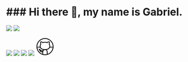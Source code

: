 

<!--
**GabpsX/GabpsX** is a ✨ _special_ ✨ repository because its `README.md` (this file) appears on your GitHub profile.

Here are some ideas to get you started:

- 🔭 I’m currently working on ...
- 🌱 I’m currently learning ...
- 👯 I’m looking to collaborate on ...
- 🤔 I’m looking for help with ...
- 💬 Ask me about ...
- 📫 How to reach me: ...
- ⚡ Fun fact: ...
-->
<!DOCTYPE html>
<html lang="pt-BR">
<head>
    <meta http-equiv="Content-type" content="text/html; charset=utf-8">
    <meta http-equiv="X-UA-Compatible" content="IE=edge">
    <meta name="viewport" content="width=device-width, initial-scale=1.0">
    <link rel="stylesheet" href="/style.css">
    
</head>

<body>
    <div style="display: inline_block"class = "perfil">
        <h1>### Hi there 👋, my name is Gabriel.</h1>
        <img height="180em" src="https://github-readme-stats.vercel.app/api?username=GabpsX&show_icons=true&theme=light&include_all_commits=true&count_private=true"/>
        <img height="182em" src="https://github-readme-stats.vercel.app/api/top-langs/?username=GabpsX&layout=compact&langs_count=7&theme=light"/>

[<img src="https://img.shields.io/badge/twitter-%231DA1F2.svg?&style=for-the-badge&logo=twitter&logoColor=white" />](https://twitter.com/USERNAME) [<img src="https://img.shields.io/badge/linkedin-%230077B5.svg?&style=for-the-badge&logo=linkedin&logoColor=white" />](https://www.linkedin.com/in/USERNAME/) [<img src = "https://img.shields.io/badge/instagram-%23E4405F.svg?&style=for-the-badge&logo=instagram&logoColor=white">](https://www.instagram.com/USERNAME/) [<img src = "https://img.shields.io/badge/facebook-%231877F2.svg?&style=for-the-badge&logo=facebook&logoColor=white">](https://www.facebook.com/USERNAME)
        [<img alt="My Page" width="50" height="50" order-radius="5" src="docs/icons8-github.gif"/>](https://gabpsx.github.io/GabpsX/)
 

</body>





</html>
